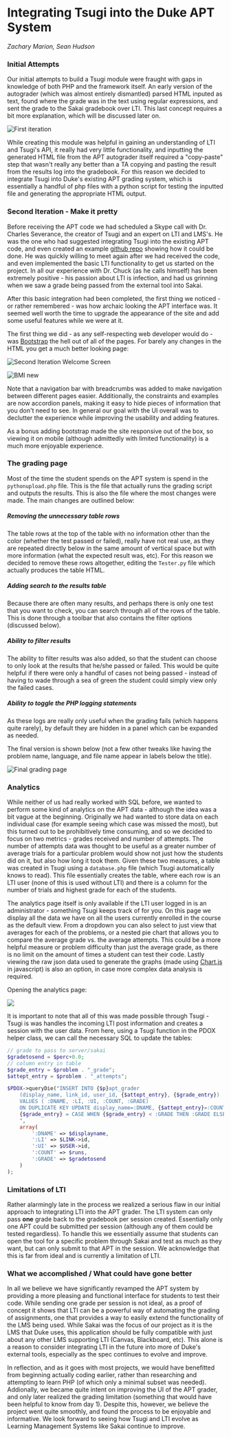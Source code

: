 # Integrating Tsugi into the Duke APT System

_Zachary Marion, Sean Hudson_

### Initial Attempts

Our initial attempts to build a Tsugi module were fraught with gaps in knowledge of both PHP and the framework itself. An early version of the autograder (which was almost entirely dismantled) parsed HTML inputed as text, found where the grade was in the text using regular expressions, and sent the grade to the Sakai gradebook over LTI. This last concept requires a bit more explanation, which will be discussed later on.

![First iteration](first_iteration.png)

While creating this module was helpful in gaining an understanding of LTI and Tsugi's API, it really had very little functionality, and inputting the generated HTML file from the APT autograder itself required a "copy-paste" step that wasn't really any better than a TA copying and pasting the result from the results log into the gradebook. For this reason we decided to integrate Tsugi into Duke's existing APT grading system, which is essentially a handful of php files with a python script for testing the inputted file and generating the appropriate HTML output.

### Second Iteration - Make it pretty

Before receiving the APT code we had scheduled a Skype call with Dr. Charles Severance, the creator of Tsugi and an expert on LTI and LMS's. He was the one who had suggested integrating Tsugi into the existing APT code, and even created an example [github repo](https://github.com/csev/tsugi-php-standalone.git) showing how it could be done. He was quickly willing to meet again after we had received the code, and even implemented the basic LTI functionality to get us started on the project. In all our experience with Dr. Chuck (as he calls himself) has been extremely positive - his passion about LTI is infection, and had us grinning when we saw a grade being passed from the external tool into Sakai.

After this basic integration had been completed, the first thing we noticed - or rather remembered - was how archaic looking the APT interface was. It seemed well worth the time to upgrade the appearance of the site and add some useful features while we were at it.

The first thing we did - as any self-respecting web developer would do - was [Bootstrap](http://getbootstrap.com/) the hell out of all of the pages. For barely any changes in the HTML you get a much better looking page:

![Second Iteration Welcome Screen](second_iteration_welcome.png)

![BMI new](BMI_new.png)

Note that a navigation bar with breadcrumbs was added to make navigation between different pages easier. Additionally, the constraints and examples are now accordion panels, making it easy to hide pieces of information that you don't need to see. In general our goal with the UI overall was to declutter the experience while improving the usability and adding features.

As a bonus adding bootstrap made the site responsive out of the box, so viewing it on mobile (although admittedly with limited functionality) is a much more enjoyable experience.

### The grading page

Most of the time the student spends on the APT system is spend in the `pythonupload.php` file. This is the file that actually runs the grading script and outputs the results. This is also the file where the most changes were made. The main changes are outlined below:

##### Removing the unnecessary table rows

The table rows at the top of the table with no information other than the color (whether the test passed or failed), really have not real use, as they are repeated directly below in the same amount of vertical space but with more information (what the expected result was, etc). For this reason we decided to remove these rows altogether, editing the `Tester.py` file which actually produces the table HTML.

##### Adding search to the results table

Because there are often many results, and perhaps there is only one test that you want to check, you can search through all of the rows of the table. This is done through a toolbar that also contains the filter options (discussed below).

##### Ability to filter results

The ability to filter results was also added, so that the student can choose to only look at the results that he/she passed or failed. This would be quite helpful if there were only a handful of cases not being passed - instead of having to wade through a sea of green the student could simply view only the failed cases.

##### Ability to toggle the PHP logging statements

As these logs are really only useful when the grading fails (which happens quite rarely), by default they are hidden in a panel which can be expanded as needed.

The final version is shown below (not a few other tweaks like having the problem name, language, and file name appear in labels below the title).

![Final grading page](grader_final.png)

### Analytics

While neither of us had really worked with SQL before, we wanted to perform some kind of analytics on the APT data - although the idea was a bit vague at the beginning. Originally we had wanted to store data on each individual case (for example seeing which case was missed the most), but this turned out to be prohibitively time consuming, and so we decided to focus on two metrics - grades received and number of attempts. The number of attempts data was thought to be useful as a greater number of average trials for a particular problem would show not just how the students did on it, but also how long it took them. Given these two measures, a table was created in Tsugi using a `database.php` file (which Tsugi automatically knows to read). This file essentially creates the table, where each row is an LTI user (none of this is used without LTI) and there is a column for the number of trials and highest grade for each of the students.

The analytics page itself is only available if the LTI user logged in is an administrator - something Tsugi keeps track of for you. On this page we display all the data we have on all the users currently enrolled in the course as the default view. From a dropdown you can also select to just view that averages for each of the problems, or a nested pie chart that allows you to compare the average grade vs. the average attempts. This could be a more helpful measure or problem difficulty than just the average grade, as there is no limit on the amount of times a student can test their code. Lastly viewing the raw json data used to generate the graphs (made using [Chart.js](http://www.chartjs.org/) in javascript) is also an option, in case more complex data analysis is required.

Opening the analytics page:

![](http://g.recordit.co/dTPuvW7O0v.gif)

It is important to note that all of this was made possible through Tsugi - Tsugi is was handles the incoming LTI post information and creates a session with the user data. From here, using a Tsugi function in the PDOX helper class, we can call the necessary SQL to update the tables:

```php
// grade to pass to server/sakai
$gradetosend = $perc+0.0;
// column entry in table
$grade_entry = $problem . "_grade";
$attept_entry = $problem . "_attempts";

$PDOX->queryDie("INSERT INTO {$p}apt_grader
    (display_name, link_id, user_id, {$attept_entry}, {$grade_entry})
    VALUES ( :DNAME, :LI, :UI, :COUNT, :GRADE)
    ON DUPLICATE KEY UPDATE display_name=:DNAME, {$attept_entry}=:COUNT,
    {$grade_entry} = CASE WHEN {$grade_entry} < :GRADE THEN :GRADE ELSE {$grade_entry} END
    ",
    array(
        ':DNAME' => $displayname,
        ':LI' => $LINK->id,
        ':UI' => $USER->id,
        ':COUNT' => $runs,
        ':GRADE' => $gradetosend
    )
);
```

### Limitations of LTI

Rather alarmingly late in the process we realized a serious flaw in our initial approach to integrating LTI into the APT grader. The LTI system can only pass **one** grade back to the gradebook per session created. Essentially only one APT could be submitted per session (although any of them could be tested regardless). To handle this we essentially assume that students can open the tool for a specific problem through Sakai and test as much as they want, but can only submit to that APT in the session. We acknowledge that this is far from ideal and is currently a limitation of LTI.

### What we accomplished / What could have gone better

In all we believe we have significantly revamped the APT system by providing a more pleasing and functional interface for students to test their code. While sending one grade per session is not ideal, as a proof of concept it shows that LTI can be a powerful way of automating the grading of assignments, one that provides a way to easily extend the functionality of the LMS being used. While Sakai was the focus of our project as it is the LMS that Duke uses, this application should be fully compatible with just about any other LMS supporting LTI (Canvas, Blackboard, etc). This alone is a reason to consider integrating LTI in the future into more of Duke's external tools, especially as the spec continues to evolve and improve.

In reflection, and as it goes with most projects, we would have benefitted from beginning actually coding earlier, rather than researching and attempting to learn PHP (of which only a minimal subset was needed). Addionally, we became quite intent on improving the UI of the APT grader, and only later realized the grading limitation (something that would have been helpful to know from day 1). Despite this, however, we believe the project went quite smoothly, and found the process to be enjoyable and informative. We look forward to seeing how Tsugi and LTI evolve as Learning Management Systems like Sakai continue to improve.
